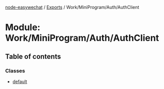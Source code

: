 [node-easywechat](../README.md) / [Exports](../modules.md) / Work/MiniProgram/Auth/AuthClient

# Module: Work/MiniProgram/Auth/AuthClient

## Table of contents

### Classes

- [default](../classes/Work_MiniProgram_Auth_AuthClient.default.md)
